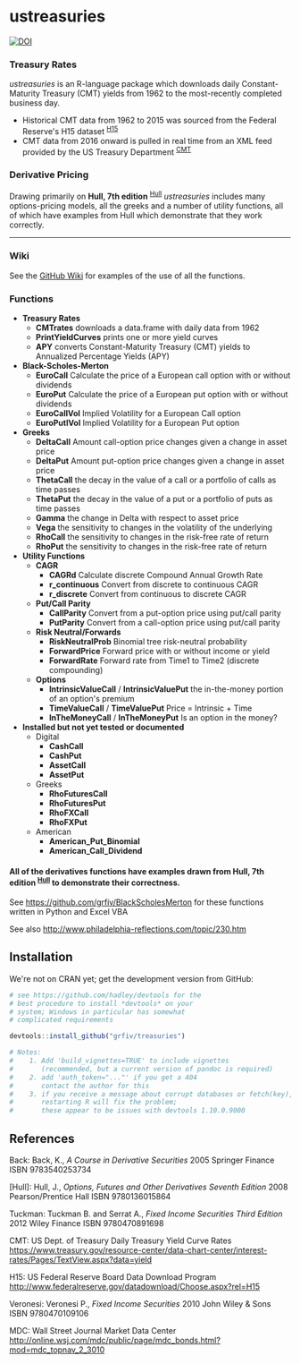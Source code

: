 ustreasuries
============

[![DOI](https://zenodo.org/badge/5738/grfiv/ustreasuries.svg)](https://zenodo.org/badge/latestdoi/5738/grfiv/ustreasuries)

### Treasury Rates

*ustreasuries* is an R-language package which downloads daily Constant-Maturity Treasury (CMT) yields from 1962 to the most-recently completed business day.

-   Historical CMT data from 1962 to 2015 was sourced from the Federal Reserve's H15 dataset <sup>[H15](#H15)</sup>
-   CMT data from 2016 onward is pulled in real time from an XML feed provided by the US Treasury Department <sup>[CMT](#CMT)</sup>

### Derivative Pricing

Drawing primarily on **Hull, 7th edition** <sup>[Hull](#Hull)</sup> *ustreasuries* includes many options-pricing models, all the greeks and a number of utility functions, all of which have examples from Hull which demonstrate that they work correctly.

------------------------------------------------------------------------

### Wiki

See the [GitHub Wiki](https://github.com/grfiv/ustreasuries/wiki) for examples of the use of all the functions.

### Functions

-   **Treasury Rates**
    -   **CMTrates** downloads a data.frame with daily data from 1962
    -   **PrintYieldCurves** prints one or more yield curves
    -   **APY** converts Constant-Maturity Treasury (CMT) yields to Annualized Percentage Yields (APY)
-   **Black-Scholes-Merton**
    -   **EuroCall** Calculate the price of a European call option with or without dividends
    -   **EuroPut** Calculate the price of a European put option with or without dividends
    -   **EuroCallVol** Implied Volatility for a European Call option
    -   **EuroPutlVol** Implied Volatility for a European Put option
-   **Greeks**
    -   **DeltaCall** Amount call-option price changes given a change in asset price
    -   **DeltaPut** Amount put-option price changes given a change in asset price
    -   **ThetaCall** the decay in the value of a call or a portfolio of calls as time passes
    -   **ThetaPut** the decay in the value of a put or a portfolio of puts as time passes
    -   **Gamma** the change in Delta with respect to asset price
    -   **Vega** the sensitivity to changes in the volatility of the underlying
    -   **RhoCall** the sensitivity to changes in the risk-free rate of return
    -   **RhoPut** the sensitivity to changes in the risk-free rate of return
-   **Utility Functions**
    -   **CAGR**
        -   **CAGRd** Calculate discrete Compound Annual Growth Rate
        -   **r\_continuous** Convert from discrete to continuous CAGR
        -   **r\_discrete** Convert from continuous to discrete CAGR
    -   **Put/Call Parity**
        -   **CallParity** Convert from a put-option price using put/call parity
        -   **PutParity** Convert from a call-option price using put/call parity
    -   **Risk Neutral/Forwards**
        -   **RiskNeutralProb** Binomial tree risk-neutral probability
        -   **ForwardPrice** Forward price with or without income or yield
        -   **ForwardRate** Forward rate from Time1 to Time2 (discrete compounding)
    -   **Options**
        -   **IntrinsicValueCall** / **IntrinsicValuePut** the in-the-money portion of an option's premium
        -   **TimeValueCall** / **TimeValuePut** Price = Intrinsic + Time
        -   **InTheMoneyCall** / **InTheMoneyPut** Is an option in the money?
-   **Installed but not yet tested or documented**
    -   Digital
        -   **CashCall**
        -   **CashPut**
        -   **AssetCall**
        -   **AssetPut**
    -   Greeks
        -   **RhoFuturesCall**
        -   **RhoFuturesPut**
        -   **RhoFXCall**
        -   **RhoFXPut**
    -   American
        -   **American\_Put\_Binomial**
        -   **American\_Call\_Dividend**

#### All of the derivatives functions have examples drawn from **Hull, 7th edition** <sup>[Hull](#Hull)</sup> to demonstrate their correctness.

See <https://github.com/grfiv/BlackScholesMerton> for these functions written in Python and Excel VBA

See also <http://www.philadelphia-reflections.com/topic/230.htm>

Installation
------------

We're not on CRAN yet; get the development version from GitHub:

``` r
# see https://github.com/hadley/devtools for the
# best procedure to install *devtools* on your
# system; Windows in particular has somewhat
# complicated requirements

devtools::install_github("grfiv/treasuries")

# Notes: 
#    1. Add 'build_vignettes=TRUE' to include vignettes 
#       (recommended, but a current version of pandoc is required)
#    2. add 'auth_token="..."' if you get a 404
#       contact the author for this
#    3. if you receive a message about corrupt databases or fetch(key), 
#       restarting R will fix the problem;
#       these appear to be issues with devtools 1.10.0.9000
```

References
----------

<a name="Back">Back</a>: Back, K., *A Course in Derivative Securities* 2005 Springer Finance ISBN 9783540253734

<a name="Hull">\[Hull\]</a>: Hull, J., *Options, Futures and Other Derivatives Seventh Edition* 2008 Pearson/Prentice Hall ISBN 9780136015864

<a name="Tuckman">Tuckman</a>: Tuckman B. and Serrat A., *Fixed Income Securities Third Edition* 2012 Wiley Finance ISBN 9780470891698

<a name="CMT">CMT</a>: US Dept. of Treasury Daily Treasury Yield Curve Rates
<https://www.treasury.gov/resource-center/data-chart-center/interest-rates/Pages/TextView.aspx?data=yield>

<a name="H15">H15</a>: US Federal Reserve Board Data Download Program
<http://www.federalreserve.gov/datadownload/Choose.aspx?rel=H15>

<a name="Veronesi">Veronesi</a>: Veronesi P., *Fixed Income Securities* 2010 John Wiley & Sons ISBN 9780470109106

<a name="MDC">MDC</a>: Wall Street Journal Market Data Center
<http://online.wsj.com/mdc/public/page/mdc_bonds.html?mod=mdc_topnav_2_3010>
